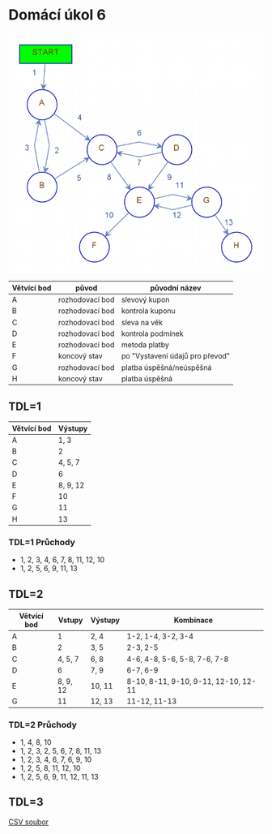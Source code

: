 # Domácí úkol 6

![Diagram](TS1-HW6-Diagram.png)

| Větvící bod | původ           | původní název                    |
| ----------- | --------------- | -------------------------------- |
| A           | rozhodovací bod | slevový kupon                    |
| B           | rozhodovací bod | kontrola kuponu                  |
| C           | rozhodovací bod | sleva na věk                     |
| D           | rozhodovací bod | kontrola podmínek                |
| E           | rozhodovací bod | metoda platby                    |
| F           | koncový stav    | po "Vystavení údajů pro převod"  |
| G           | rozhodovací bod | platba úspěšná/neúspěšná         |
| H           | koncový stav    | platba úspěšná                   |

## TDL=1

Větvící bod | Výstupy
------------|--------
A           | 1, 3
B           | 2
C           | 4, 5, 7
D           | 6
E           | 8, 9, 12
F           | 10
G           | 11
H           | 13

### TDL=1 Průchody

- 1, 2, 3, 4, 6, 7, 8, 11, 12, 10
- 1, 2, 5, 6, 9, 11, 13

## TDL=2

Větvící bod | Vstupy   | Výstupy | Kombinace
------------|----------|---------|--------------------------------------
A           | 1        | 2, 4    | 1-2, 1-4, 3-2, 3-4
B           | 2        | 3, 5    | 2-3, 2-5
C           | 4, 5, 7  | 6, 8    | 4-6, 4-8, 5-6, 5-8, 7-6, 7-8
D           | 6        | 7, 9    | 6-7, 6-9
E           | 8, 9, 12 | 10, 11  | 8-10, 8-11, 9-10, 9-11, 12-10, 12-11
G           | 11       | 12, 13  | 11-12, 11-13

### TDL=2 Průchody

- 1, 4, 8, 10
- 1, 2, 3, 2, 5, 6, 7, 8, 11, 13
- 1, 2, 3, 4, 6, 7, 6, 9, 10
- 1, 2, 5, 8, 11, 12, 10
- 1, 2, 5, 6, 9, 11, 12, 11, 13

## TDL=3

[CSV soubor](TS1-HW6-TDL3.csv)
